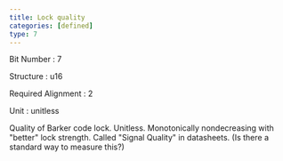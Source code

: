 ```yaml
---
title: Lock quality
categories: [defined]
type: 7
---
```

Bit Number
: 7

Structure
: u16

Required Alignment
: 2

Unit
: unitless

Quality of Barker code lock. Unitless. Monotonically nondecreasing with
"better" lock strength. Called "Signal Quality" in datasheets. (Is there
a standard way to measure this?)
